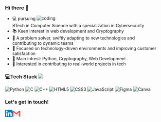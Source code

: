 ### Hi there 👋

<img align="right" alt="coding" width="400" src="https://i0.wp.com/www.printmag.com/wp-content/uploads/2021/02/4cbe8d_f1ed2800a49649848102c68fc5a66e53mv2.gif?fit=476%2C280&ssl=1">

- 💻 pursuing BTech in Computer Science with a specialization in Cybersecurity
- 📚 Keen interest in web development and Cryptography
- 📝 A problem solver, swiftly adapting to new technologies and contributing to dynamic teams
- 🌱 Focused on technology-driven environments and improving customer satisfaction
- 🌟 Main intrest: Python, Cryptography, Web Development
- 🚩 Interested in contributing to real-world projects in tech

### 💻Tech Stack <img src = "https://media2.giphy.com/media/QssGEmpkyEOhBCb7e1/giphy.gif?cid=ecf05e47a0n3gi1bfqntqmob8g9aid1oyj2wr3ds3mg700bl&rid=giphy.gif" width = 15px> 
![Python](https://img.shields.io/badge/python-darkblue.svg?style=for-the-badge&logo=python&logoColor=white) ![C](https://img.shields.io/badge/C-%2300599C.svg?style=for-the-badge&logo=c&logoColor=white) ![C++](https://img.shields.io/badge/c%2B%2B-%2300599C.svg?style=for-the-badge&logo=c%2B%2B&logoColor=white) ![HTML5](https://img.shields.io/badge/html5-%23E34F26.svg?style=for-the-badge&logo=html5&logoColor=white) ![CSS3](https://img.shields.io/badge/css3-%231572B6.svg?style=for-the-badge&logo=css3&logoColor=white) ![JavaScript](https://img.shields.io/badge/javascript-%23323330.svg?style=for-the-badge&logo=javascript&logoColor=%23F7DF1E) ![Figma](https://img.shields.io/badge/figma-black.svg?style=for-the-badge&logo=figma&logoColor=red) ![Canva](https://img.shields.io/badge/Canva-%2300C4CC.svg?style=for-the-badge&logo=Canva&logoColor=white)

<div align="left">
  <h3><b>Let's get in touch! </b></h3>
  </div>
<p align="left">
<a href="https://www.linkedin.com/in/r-sruthi-345580255/" target="_blank">
  <img align="left" alt="R.Sruthi | Linkedin" width="24px" src="https://github.com/R-Sruthi/R-Sruthi/blob/main/Asserts/Linkedin.svg" />
</a> &nbsp;&nbsp;
<a href="mailto:sruthirs2004@gmail.com" >
  <img align="left" alt="R.Sruthi | Gmail" width="26px" src="https://github.com/R-Sruthi/R-Sruthi/blob/main/Asserts/Gmail.svg" />
</a> &nbsp;&nbsp;
<p>
